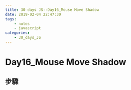 ```yaml
---
title: 30 days JS--Day16_Mouse Move Shadow
date: 2019-02-04 22:47:30
tags:
    - notes
    - javascript
categories:
    - 30_days_JS
---
```

# Day16_Mouse Move Shadow


## 步驟
